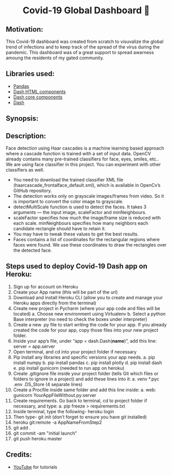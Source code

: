 <h1 align="center">Covid-19 Global Dashboard 🦠 </h1>

## Motivation:
This Covid-19 dashboard was created from scratch to visuvalize the global trend of infections and to keep track of the spread of the virus during the pandemic. This dashboard was of a great support to spread awarness amoung the residents of my gated community. 

## Libraries used:
- <a href="https://pandas.pydata.org/">Pandas</a>
- <a href="https://dash.plotly.com/dash-html-components">Dash HTML components</a>
- <a href="https://dash.plotly.com/dash-core-components">Dash core components</a>
- <a href="https://plotly.com/dash/">Dash</a>

## Synopsis:


## Description:
Face detection using Haar cascades is a machine learning based approach where a cascade function is trained with a set of input data. OpenCV already contains many pre-trained classifiers for face, eyes, smiles, etc.. We are using face classifier in this project. You can experiment with other classifiers as well. 

- You need to download the trained classifier XML file (haarcascade_frontalface_default.xml), which is available in OpenCv’s GitHub repository.
- The detection works only on grayscale images/frames from video. So it is important to convert the color image to grayscale.
- detectMultiScale function is used to detect the faces. It takes 3 arguments — the input image, scaleFactor and minNeighbours. 
- scaleFactor specifies how much the image/frame size is reduced with each scale. minNeighbours specifies how many neighbors each candidate rectangle should have to retain it. 
- You may have to tweak these values to get the best results.
- Faces contains a list of coordinates for the rectangular regions where faces were found. We use these coordinates to draw the rectangles over the detected face.

## Steps used to deploy Covid-19 Dash app on Heroku:

1. Sign up for account on Heroku
2. Create your App name (this will be part of the url)
3. Download and install Heroku CLI (allow you to create and manage your Heroku apps directly from the terminal)
4. Create new project in Pycharm (where your app code and files will be located)
a. Choose new environment using Virtualenv
b. Select a python Base interpreter (no need to check the boxes under interpreter)
5. Create a new .py file to start writing the code for your app. If you already created the code for your app, copy those files into your new project folder.
6. Inside your app’s file, under “app = dash.Dash(__name__)”, add this line: server = app.server
7. Open terminal, and cd into your project folder if necessary
8. Pip install any libraries and specific versions your app needs.
    a. pip install numpy
    b. pip install pandas
    c. pip install plotly
    d. pip install dash
    e. pip install gunicorn (needed to run app on heroku)
9. Create .gitignore file inside your project folder (tells Git which files or folders to ignore in a project) and add these lines into it:
    a. venv *.pyc .env .DS_Store (4 separate lines)
10. Create a Procfile inside same folder and add this line inside:
    a. web: gunicorn YourAppFileWithout.py:server
11. Create requirements. Go back to terminal, cd to project folder if necessary, and type:
    a. pip freeze &gt; requirements.txt
12. Inside terminal, type the following- heroku login
13. Then type- git init (don’t forget to ensure you have git installed)
14. heroku git:remote -a AppNameFromStep2
15. git add .
16. git commit -am &quot;initial launch&quot;
17. git push heroku master

## Credits:
- <a href="https://www.youtube.com/">YouTube</a> for tutorials

